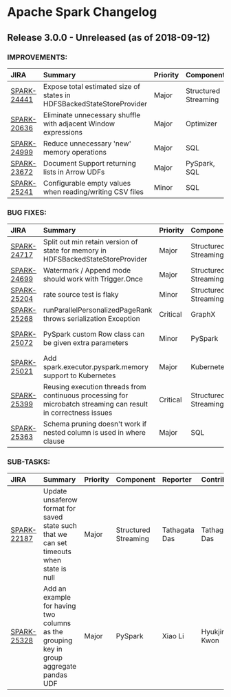 
<!---
# Licensed to the Apache Software Foundation (ASF) under one
# or more contributor license agreements.  See the NOTICE file
# distributed with this work for additional information
# regarding copyright ownership.  The ASF licenses this file
# to you under the Apache License, Version 2.0 (the
# "License"); you may not use this file except in compliance
# with the License.  You may obtain a copy of the License at
#
#     http://www.apache.org/licenses/LICENSE-2.0
#
# Unless required by applicable law or agreed to in writing, software
# distributed under the License is distributed on an "AS IS" BASIS,
# WITHOUT WARRANTIES OR CONDITIONS OF ANY KIND, either express or implied.
# See the License for the specific language governing permissions and
# limitations under the License.
-->
# Apache Spark Changelog

## Release 3.0.0 - Unreleased (as of 2018-09-12)



### IMPROVEMENTS:

| JIRA | Summary | Priority | Component | Reporter | Contributor |
|:---- |:---- | :--- |:---- |:---- |:---- |
| [SPARK-24441](https://issues.apache.org/jira/browse/SPARK-24441) | Expose total estimated size of states in HDFSBackedStateStoreProvider |  Major | Structured Streaming | Jungtaek Lim | Jungtaek Lim |
| [SPARK-20636](https://issues.apache.org/jira/browse/SPARK-20636) | Eliminate unnecessary shuffle with adjacent Window expressions |  Major | Optimizer | Michael Styles | Michael Styles |
| [SPARK-24999](https://issues.apache.org/jira/browse/SPARK-24999) | Reduce unnecessary 'new' memory operations |  Major | SQL | caoxuewen | caoxuewen |
| [SPARK-23672](https://issues.apache.org/jira/browse/SPARK-23672) | Document Support returning lists in Arrow UDFs |  Major | PySpark, SQL | holdenk | holdenk |
| [SPARK-25241](https://issues.apache.org/jira/browse/SPARK-25241) | Configurable empty values when reading/writing CSV files |  Minor | SQL | Mario Molina | Mario Molina |


### BUG FIXES:

| JIRA | Summary | Priority | Component | Reporter | Contributor |
|:---- |:---- | :--- |:---- |:---- |:---- |
| [SPARK-24717](https://issues.apache.org/jira/browse/SPARK-24717) | Split out min retain version of state for memory in HDFSBackedStateStoreProvider |  Major | Structured Streaming | Jungtaek Lim | Jungtaek Lim |
| [SPARK-24699](https://issues.apache.org/jira/browse/SPARK-24699) | Watermark / Append mode should work with Trigger.Once |  Major | Structured Streaming | Chris Horn | Tathagata Das |
| [SPARK-25204](https://issues.apache.org/jira/browse/SPARK-25204) | rate source test is flaky |  Minor | Structured Streaming | Jose Torres | Jose Torres |
| [SPARK-25268](https://issues.apache.org/jira/browse/SPARK-25268) | runParallelPersonalizedPageRank throws serialization Exception |  Critical | GraphX | Bago Amirbekian | shahid |
| [SPARK-25072](https://issues.apache.org/jira/browse/SPARK-25072) | PySpark custom Row class can be given extra parameters |  Minor | PySpark | Jan-Willem van der Sijp | Li Yuanjian |
| [SPARK-25021](https://issues.apache.org/jira/browse/SPARK-25021) | Add spark.executor.pyspark.memory support to Kubernetes |  Major | Kubernetes | Ryan Blue | Ilan Filonenko |
| [SPARK-25399](https://issues.apache.org/jira/browse/SPARK-25399) | Reusing execution threads from continuous processing for microbatch streaming can result in correctness issues |  Critical | Structured Streaming | Mukul Murthy | Mukul Murthy |
| [SPARK-25363](https://issues.apache.org/jira/browse/SPARK-25363) | Schema pruning doesn't work if nested column is used in where clause |  Major | SQL | Liang-Chi Hsieh | Liang-Chi Hsieh |


### SUB-TASKS:

| JIRA | Summary | Priority | Component | Reporter | Contributor |
|:---- |:---- | :--- |:---- |:---- |:---- |
| [SPARK-22187](https://issues.apache.org/jira/browse/SPARK-22187) | Update unsaferow format for saved state such that we can set timeouts when state is null |  Major | Structured Streaming | Tathagata Das | Tathagata Das |
| [SPARK-25328](https://issues.apache.org/jira/browse/SPARK-25328) | Add an example for having two columns as the grouping key in group aggregate pandas UDF |  Major | PySpark | Xiao Li | Hyukjin Kwon |


